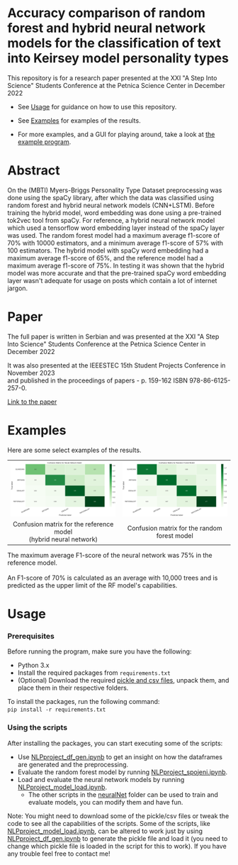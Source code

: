# Accuracy comparison of random forest and hybrid neural network models for the classification of text into Keirsey model personality types

This repository is for a research paper presented at the XXI "A Step Into Science" Students Conference at the Petnica Science Center in December 2022

 * See [Usage](#usage) for guidance on how to use this repository.
 * See [Examples](#examples) for examples of the results.

 * For more examples, and a GUI for playing around, take a look at [the example program](/otvorena-vrata-2023/).

# Abstract

On the (MBTI) Myers-Briggs Personality Type Dataset preprocessing was done using the spaCy library, after which the data was classified using random forest and hybrid neural network models (CNN+LSTM). Before training the hybrid model, word embedding was done using a pre-trained tok2vec tool from spaCy. For reference, a hybrid neural network model which used a tensorflow word embedding layer instead of the spaCy layer was used. The random forest model had a maximum average f1-score of 70% with 10000 estimators, and a minimum average f1-score of 57% with 100 estimators. The hybrid model with spaCy word embedding had a maximum average f1-score of 65%, and the reference model had a maximum average f1-score of 75%. In testing it was shown that the hybrid model was more accurate and that the pre-trained spaCy word embedding layer wasn't adequate for usage on posts which contain a lot of internet jargon.
# Paper

The full paper is written in Serbian and was presented at the XXI "A Step Into Science" Students Conference at the Petnica Science Center in December 2022

It was also presented at the IEEESTEC 15th Student Projects Conference in November 2023 <br>and published in the proceedings of papers - p. 159-162 ISBN 978-86-6125-257-0.

[Link to the paper](https://ieee.elfak.ni.ac.rs/wp-content/uploads/2022/11/2022.pdf#page=167)

# Examples

Here are some select examples of the results.

<table>
    <tbody>
        <tr>
            <td align="center">
                <img src="evaluation/spojeni_reciVektori/nospaCy_wholeset_confusion.png" alt="Neural Network Confusion Matrix" style="width:100%">
            </td>
            <td align="center">
                <img src="evaluation/randomForest/confusionMatrix.png" alt="Random Forest Confusion Matrix" style="width:100%">
            </td align="center">
        </tr>
        <tr>
            <td align="center">Confusion matrix for the reference model <br>(hybrid neural network)</td>
            <td align="center">Confusion matrix for the random forest model</td>
        </tr>
    </tbody>
<table>
The maximum average F1-score of the neural network was 75% in the reference model.
<br><br>
An F1-score of 70% is calculated as an average with 10,000 trees and is predicted as the upper limit of the RF model's capabilities.

# Usage

### Prerequisites
Before running the program, make sure you have the following:

* Python 3.x
* Install the required packages from `requirements.txt`
* (Optional) Download the required [pickle and csv files](https://mega.nz/folder/fngC0CqT#cB9RBL7uk8aTOa4kaMC8kA), unpack them, and place them in their respective folders.

To install the packages, run the following command:  
```pip install -r requirements.txt```

### Using the scripts
After installing the packages, you can start executing some of the scripts: 

* Use [NLPproject_df_gen.ipynb](randomForest/NLPproject_df_gen.ipynb) to get an insight on how the dataframes are generated and the preprocessing.
* Evaluate the random forest model by running [NLPproject_spojeni.ipynb](randomForest/NLPproject_spojeni.ipynb).
* Load and evaluate the neural network models by running [NLPproject_model_load.ipynb](neuralNet/NLPproject_model_load.ipynb).
    * The other scripts in the [neuralNet](neuralNet/) folder can be used to train and evaluate models, you can modify them and have fun.

Note: You might need to download some of the pickle/csv files or tweak the code to see all the capabilities of the scripts. Some of the scripts, like [NLPproject_model_load.ipynb](neuralNet/NLPproject_model_load.ipynb), can be altered to work just by using [NLPproject_df_gen.ipynb](randomForest/NLPproject_df_gen.ipynb) to generate the pickle file and load it (you need to change which pickle file is loaded in the script for this to work). If you have any trouble feel free to contact me!
